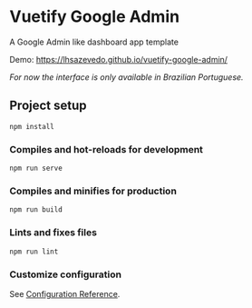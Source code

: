 # Vuetify Google Admin

A Google Admin like dashboard app template

Demo: https://lhsazevedo.github.io/vuetify-google-admin/

*For now the interface is only available in Brazilian Portuguese.*

## Project setup
```
npm install
```

### Compiles and hot-reloads for development
```
npm run serve
```

### Compiles and minifies for production
```
npm run build
```

### Lints and fixes files
```
npm run lint
```

### Customize configuration
See [Configuration Reference](https://cli.vuejs.org/config/).
